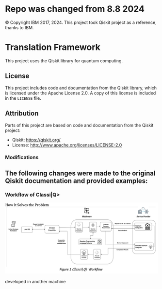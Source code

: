 # Repo was changed from 8.8 2024
© Copyright IBM 2017, 2024.
This project took Qiskit project as a reference, thanks to IBM.
# Translation Framework
This project uses the Qiskit library for quantum computing.

## License

This project includes code and documentation from the Qiskit library, which is licensed under the Apache License 2.0. A copy of this license is included in the `LICENSE` file.

## Attribution

Parts of this project are based on code and documentation from the Qiskit project:
- Qiskit: https://qiskit.org/
- License: http://www.apache.org/licenses/LICENSE-2.0

### Modifications

The following changes were made to the original Qiskit documentation and provided examples:
-
### Workflow of Classi|Q>
![alt text](./assets/workflow.png "Title")



developed in another machine
